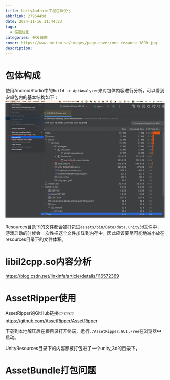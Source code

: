 ```yaml
---
title: UnityAndroid工程包体优化
abbrlink: 279644bd
date: 2024-11-16 11:44:23
tags:
  - 性能优化
categories: 开发日志
cover: https://www.notion.so/images/page-cover/met_cezanne_1890.jpg
description:
---
```


# 包体构成

使用AndroidStudio中的`Build -> ApkAnalyzer`来对包体内容进行分析，可以看到安卓包内的基本结构如下：
![](UnityAndroid工程包体优化/image.png)

Resources目录下的文件都会被打包进`assets/bin/Data/data.unity3d`文件中，游戏启动的时候会一次性把这个文件加载到内存中，因此应该要尽可能地减小放在resources目录下的文件体积。

# libil2cpp.so内容分析

https://blog.csdn.net/linxinfa/article/details/116572369


# AssetRipper使用

AssetRipper的GitHub链接👉👉👉 https://github.com/AssetRipper/AssetRipper

下载到本地解压后在根目录打开终端，运行`./AssetRipper.GUI.Free`在浏览器中启动。

UnityResources目录下的内容都被打包进了一个unity_3d的目录下，


# AssetBundle打包问题

